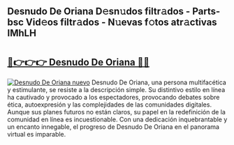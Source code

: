 ## Desnudo De Oriana D𝚎sn𝚞dos filtr𝚊dos - Parts-bsc Vid𝚎os filtr𝚊dos - N𝚞evas f𝚘tos atr𝚊ctivas IMhLH

# <h2><a href="http://mb2w0c.tromn.icu/?c=Desnudo+De+Oriana">🔗👉👉👉 Desnudo De Oriana 🔗🔗</a></h2>

[![Desnudo De Oriana nuevo](https://i.imgur.com/pEAQMta.gif)](http://mb2w0c.tromn.icu/?c=Desnudo+De+Oriana)
Desnudo De Oriana, una persona multifacética y estimulante, se resiste a la descripción simple. Su distintivo estilo en línea ha cautivado y provocado a los espectadores, provocando debates sobre ética, autoexpresión y las complejidades de las comunidades digitales. Aunque sus planes futuros no están claros, su papel en la redefinición de la comunidad en línea es incuestionable. Con una dedicación inquebrantable y un encanto innegable, el progreso de Desnudo De Oriana en el panorama virtual es imparable.
